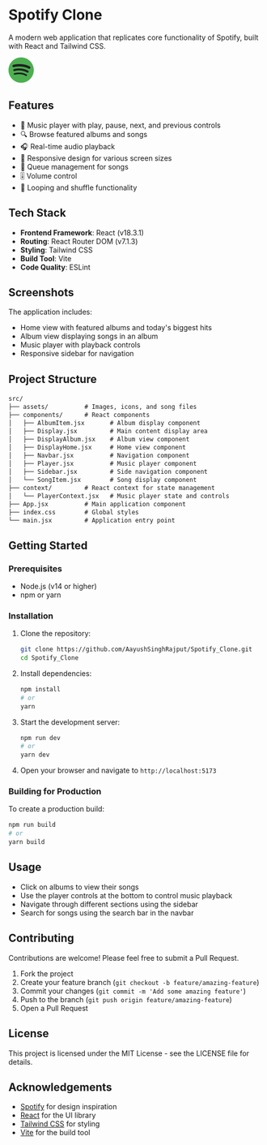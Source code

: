 # Spotify Clone

A modern web application that replicates core functionality of Spotify, built with React and Tailwind CSS.

![Spotify Clone](src/assets/spotify_logo.png)

## Features

- 🎵 Music player with play, pause, next, and previous controls
- 🔍 Browse featured albums and songs
- 🎧 Real-time audio playback
- 📱 Responsive design for various screen sizes
- 📑 Queue management for songs
- 🎚️ Volume control
- 🔄 Looping and shuffle functionality

## Tech Stack

- **Frontend Framework**: React (v18.3.1)
- **Routing**: React Router DOM (v7.1.3)
- **Styling**: Tailwind CSS
- **Build Tool**: Vite
- **Code Quality**: ESLint

## Screenshots

The application includes:
- Home view with featured albums and today's biggest hits
- Album view displaying songs in an album
- Music player with playback controls
- Responsive sidebar for navigation

## Project Structure

```
src/
├── assets/          # Images, icons, and song files
├── components/      # React components
│   ├── AlbumItem.jsx       # Album display component
│   ├── Display.jsx         # Main content display area
│   ├── DisplayAlbum.jsx    # Album view component
│   ├── DisplayHome.jsx     # Home view component
│   ├── Navbar.jsx          # Navigation component
│   ├── Player.jsx          # Music player component
│   ├── Sidebar.jsx         # Side navigation component
│   └── SongItem.jsx        # Song display component
├── context/         # React context for state management
│   └── PlayerContext.jsx   # Music player state and controls
├── App.jsx          # Main application component
├── index.css        # Global styles
└── main.jsx         # Application entry point
```

## Getting Started

### Prerequisites

- Node.js (v14 or higher)
- npm or yarn

### Installation

1. Clone the repository:
   ```bash
   git clone https://github.com/AayushSinghRajput/Spotify_Clone.git
   cd Spotify_Clone
   ```

2. Install dependencies:
   ```bash
   npm install
   # or
   yarn
   ```

3. Start the development server:
   ```bash
   npm run dev
   # or
   yarn dev
   ```

4. Open your browser and navigate to `http://localhost:5173`

### Building for Production

To create a production build:

```bash
npm run build
# or
yarn build
```

## Usage

- Click on albums to view their songs
- Use the player controls at the bottom to control music playback
- Navigate through different sections using the sidebar
- Search for songs using the search bar in the navbar

## Contributing

Contributions are welcome! Please feel free to submit a Pull Request.

1. Fork the project
2. Create your feature branch (`git checkout -b feature/amazing-feature`)
3. Commit your changes (`git commit -m 'Add some amazing feature'`)
4. Push to the branch (`git push origin feature/amazing-feature`)
5. Open a Pull Request

## License

This project is licensed under the MIT License - see the LICENSE file for details.

## Acknowledgements

- [Spotify](https://www.spotify.com/) for design inspiration
- [React](https://reactjs.org/) for the UI library
- [Tailwind CSS](https://tailwindcss.com/) for styling
- [Vite](https://vitejs.dev/) for the build tool
